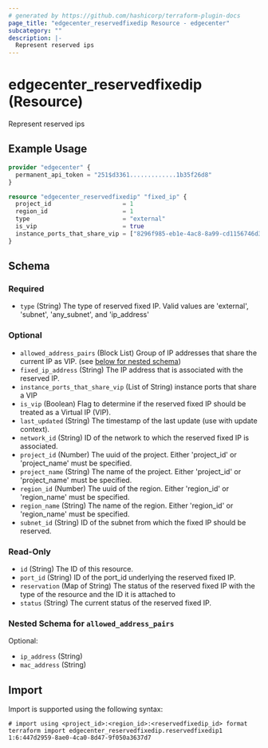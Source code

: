 ```yaml
---
# generated by https://github.com/hashicorp/terraform-plugin-docs
page_title: "edgecenter_reservedfixedip Resource - edgecenter"
subcategory: ""
description: |-
  Represent reserved ips
---
```


# edgecenter_reservedfixedip (Resource)

Represent reserved ips

## Example Usage

```terraform
provider "edgecenter" {
  permanent_api_token = "251$d3361.............1b35f26d8"
}

resource "edgecenter_reservedfixedip" "fixed_ip" {
  project_id                    = 1
  region_id                     = 1
  type                          = "external"
  is_vip                        = true
  instance_ports_that_share_vip = ["8296f985-eb1e-4ac8-8a99-cd1156746d30", "41233b81-f42r-46d0-8043-759c8c542219"]
}
```

<!-- schema generated by tfplugindocs -->
## Schema

### Required

- `type` (String) The type of reserved fixed IP. Valid values are 'external', 'subnet', 'any_subnet', and 'ip_address'

### Optional

- `allowed_address_pairs` (Block List) Group of IP addresses that share the current IP as VIP. (see [below for nested schema](#nestedblock--allowed_address_pairs))
- `fixed_ip_address` (String) The IP address that is associated with the reserved IP.
- `instance_ports_that_share_vip` (List of String) instance ports that share a VIP
- `is_vip` (Boolean) Flag to determine if the reserved fixed IP should be treated as a Virtual IP (VIP).
- `last_updated` (String) The timestamp of the last update (use with update context).
- `network_id` (String) ID of the network to which the reserved fixed IP is associated.
- `project_id` (Number) The uuid of the project. Either 'project_id' or 'project_name' must be specified.
- `project_name` (String) The name of the project. Either 'project_id' or 'project_name' must be specified.
- `region_id` (Number) The uuid of the region. Either 'region_id' or 'region_name' must be specified.
- `region_name` (String) The name of the region. Either 'region_id' or 'region_name' must be specified.
- `subnet_id` (String) ID of the subnet from which the fixed IP should be reserved.

### Read-Only

- `id` (String) The ID of this resource.
- `port_id` (String) ID of the port_id underlying the reserved fixed IP.
- `reservation` (Map of String) The status of the reserved fixed IP with the type of the resource and the ID it is attached to
- `status` (String) The current status of the reserved fixed IP.

<a id="nestedblock--allowed_address_pairs"></a>
### Nested Schema for `allowed_address_pairs`

Optional:

- `ip_address` (String)
- `mac_address` (String)

## Import

Import is supported using the following syntax:

```shell
# import using <project_id>:<region_id>:<reservedfixedip_id> format
terraform import edgecenter_reservedfixedip.reservedfixedip1 1:6:447d2959-8ae0-4ca0-8d47-9f050a3637d7
```
